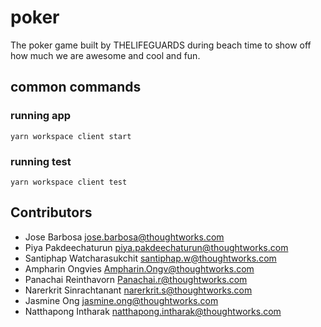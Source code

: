 # poker

The poker game built by THELIFEGUARDS during beach time to show off how much we are awesome and cool and fun.

## common commands
### running app
```
yarn workspace client start
```

### running test
```
yarn workspace client test
```

## Contributors

- Jose Barbosa <jose.barbosa@thoughtworks.com>
- Piya Pakdeechaturun <piya.pakdeechaturun@thoughtworks.com>
- Santiphap Watcharasukchit <santiphap.w@thoughtworks.com>
- Ampharin Ongvies <Ampharin.Ongv@thoughtworks.com>
- Panachai Reinthavorn <Panachai.r@thoughtworks.com>
- Narerkrit Sinrachtanant <narerkrit.s@thoughtworks.com>
- Jasmine Ong <jasmine.ong@thoughtworks.com>
- Natthapong Intharak <natthapong.intharak@thoughtworks.com>
